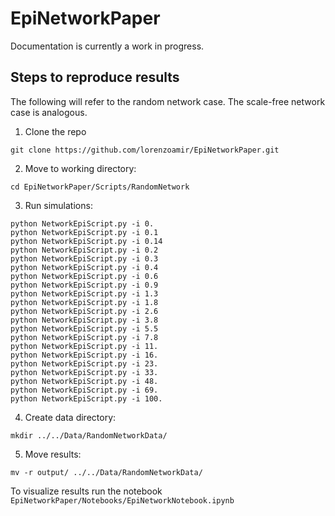 # EpiNetworkPaper

Documentation is currently a work in progress.

## Steps to reproduce results

The following will refer to the random network case. The scale-free network case is analogous.

1. Clone the repo
```
git clone https://github.com/lorenzoamir/EpiNetworkPaper.git
```

2. Move to working directory:
```
cd EpiNetworkPaper/Scripts/RandomNetwork
```

3. Run simulations:
```
python NetworkEpiScript.py -i 0. 
python NetworkEpiScript.py -i 0.1 
python NetworkEpiScript.py -i 0.14
python NetworkEpiScript.py -i 0.2 
python NetworkEpiScript.py -i 0.3 
python NetworkEpiScript.py -i 0.4 
python NetworkEpiScript.py -i 0.6 
python NetworkEpiScript.py -i 0.9 
python NetworkEpiScript.py -i 1.3 
python NetworkEpiScript.py -i 1.8 
python NetworkEpiScript.py -i 2.6 
python NetworkEpiScript.py -i 3.8 
python NetworkEpiScript.py -i 5.5 
python NetworkEpiScript.py -i 7.8 
python NetworkEpiScript.py -i 11. 
python NetworkEpiScript.py -i 16. 
python NetworkEpiScript.py -i 23. 
python NetworkEpiScript.py -i 33. 
python NetworkEpiScript.py -i 48. 
python NetworkEpiScript.py -i 69. 
python NetworkEpiScript.py -i 100.
```
4. Create data directory:
```
mkdir ../../Data/RandomNetworkData/
```

5. Move results:
```
mv -r output/ ../../Data/RandomNetworkData/
```

To visualize results run the notebook `EpiNetworkPaper/Notebooks/EpiNetworkNotebook.ipynb`

